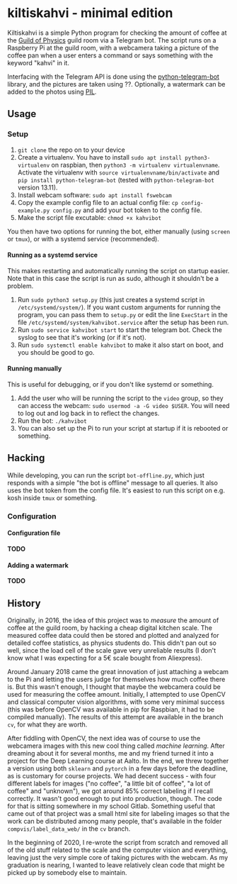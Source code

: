 # kiltiskahvi - minimal edition

Kiltiskahvi is a simple Python program for checking the amount of coffee at the
[Guild of Physics](http://www.fyysikkokilta.fi/) guild room via a Telegram bot.
The script runs on a Raspberry Pi at the guild room, with a webcamera taking a
picture of the coffee pan when a user enters a command or says something with
the keyword "kahvi" in it.

Interfacing with the Telegram API is done using the
[python-telegram-bot](https://github.com/python-telegram-bot/python-telegram-bot)
library, and the pictures are taken using ??. Optionally, a watermark can be added to the photos using [PIL](https://pillow.readthedocs.io/en/stable/).


## Usage
### Setup

1. `git clone` the repo on to your device
1. Create a virtualenv. You have to install `sudo apt install python3-virtualenv` on raspbian, then `python3 -m virtualenv virtualenvname`. Activate the virtualenv with `source virtualenvname/bin/activate` and  `pip install python-telegram-bot` (tested with `python-telegram-bot` version 13.11).
1. Install webcam software: `sudo apt install fswebcam`
1. Copy the example config file to an actual config file: `cp config-example.py config.py` and add your bot token to the config file.
1. Make the script file excutable: `chmod +x kahvibot`

You then have two options for running the bot, either manually (using `screen` or `tmux`), or with a systemd service (recommended).

#### Running as a systemd service
This makes restarting and automatically running the script on startup easier.
Note that in this case the script is run as sudo, although it shouldn't be a
problem.

1. Run `sudo python3 setup.py` (this just creates a systemd script in `/etc/systemd/system/`). If you want custom arguments for running the program, you can pass them to `setup.py` or edit the line `ExecStart` in the file `/etc/systemd/system/kahvibot.service` after the setup has been run.
1. Run `sudo service kahvibot start` to start the telegram bot. Check the syslog to see that it's working (or if it's not).
1. Run `sudo systemctl enable kahvibot` to make it also start on boot, and you should be good to go.

#### Running manually
This is useful for debugging, or if you don't like systemd or something.

1. Add the user who will be running the script to the `video` group, so they can access the webcam: `sudo usermod -a -G video $USER`. You will need to log out and log back in to reflect the changes.
1. Run the bot: `./kahvibot`
1. You can also set up the Pi to run your script at startup if it is rebooted or something.


## Hacking

While developing, you can run the script `bot-offline.py`, which just responds with a simple "the bot is offline" message to all queries. It also uses the bot token from the config file. It's easiest to run this script on e.g. kosh inside `tmux` or something.

### Configuration
#### Configuration file
**TODO**


#### Adding a watermark
**TODO**


## History

Originally, in 2016, the idea of this project was to _measure_ the amount of
coffee at the guild room, by hacking a cheap digital kitchen scale. The
measured coffee data could then be stored and plotted and analyzed for detailed
coffee statistics, as physics students do. This didn't pan out so well, since
the load cell of the scale gave very unreliable results (I don't know what I
was expecting for a 5€ scale bought from Aliexpress).

Around January 2018 came the great innovation of just attaching a webcam to the
Pi and letting the users judge for themselves how much coffee there is. But
this wasn't enough, I thought that maybe the webcamera could be used for
measuring the coffee amount.  Initially, I attempted to use OpenCV and
classical computer vision algorithms, with some very minimal success (this was
before OpenCV was available in pip for Raspbian, it had to be compiled
manually). The results of this attempt are available in the branch `cv`, for
what they are worth.

After fiddling with OpenCV, the next idea was of course to use the webcamera
images with this new cool thing called _machine learning_. After dreaming about
it for several months, me and my friend turned it into a project for the Deep
Learning course at Aalto. In the end, we threw together a version using both
`sklearn` and `pytorch` in a few days before the deadline, as is customary for
course projects. We had decent success - with four different labels for images
("no coffee", "a little bit of coffee", "a lot of coffee" and "unknown"), we
got around 85% correct labeling if I recall correctly. It wasn't good enough to
put into production, though. The code for that is sitting somewhere in my
school Gitlab. Something useful that came out of that project was a small html
site for labeling images so that the work can be distributed among many people,
that's available in the folder `compvis/label_data_web/` in the `cv` branch.

In the beginning of 2020, I re-wrote the script from scratch and removed all of
the old stuff related to the scale and the computer vision and everything,
leaving just the very simple core of taking pictures with the webcam. As my
graduation is nearing, I wanted to leave relatively clean code that might be
picked up by somebody else to maintain.
